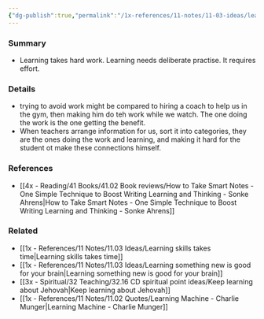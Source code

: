 ```yaml
---
{"dg-publish":true,"permalink":"/1x-references/11-notes/11-03-ideas/learning-requires-work/","title":"Learning requires work","dgShowBacklinks":false}
---
```



### Summary
- Learning takes hard work. Learning needs deliberate practise. It requires effort. 

### Details
- trying to avoid work might be compared to hiring a coach to help us in the gym, then making him do teh work while we watch. The one doing the work is the one getting the benefit.
- When teachers arrange information for us, sort it into categories, they are the ones doing the work and learning, and making it hard for the student ot make these connections himself.

### References
- [[4x - Reading/41 Books/41.02 Book reviews/How to Take Smart Notes - One Simple Technique to Boost Writing Learning and Thinking - Sonke Ahrens\|How to Take Smart Notes - One Simple Technique to Boost Writing Learning and Thinking - Sonke Ahrens]]

### Related
- [[1x - References/11 Notes/11.03 Ideas/Learning skills takes time\|Learning skills takes time]]
- [[1x - References/11 Notes/11.03 Ideas/Learning something new is good for your brain\|Learning something new is good for your brain]]
- [[3x - Spiritual/32 Teaching/32.16 CD spiritual point ideas/Keep learning about Jehovah\|Keep learning about Jehovah]]
- [[1x - References/11 Notes/11.02 Quotes/Learning Machine - Charlie Munger\|Learning Machine - Charlie Munger]]